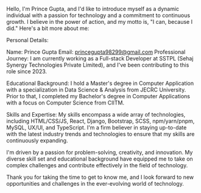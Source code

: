 Hello, I'm Prince Gupta, and I'd like to introduce myself as a dynamic individual with a passion for technology and a commitment to continuous growth. I believe in the power of action, and my motto is, "I can, because I did." Here's a bit more about me:

Personal Details:

Name: Prince Gupta
Email: princegupta98299@gmail.com
Professional Journey:
I am currently working as a Full-stack Developer at SSTPL (Sehaj Synergy Technologies Private Limited), and I've been contributing to this role since 2023.

Educational Background:
I hold a Master's degree in Computer Application with a specialization in Data Science & Analysis from JECRC University. Prior to that, I completed my Bachelor's degree in Computer Applications with a focus on Computer Science from CIITM.

Skills and Expertise:
My skills encompass a wide array of technologies, including HTML/CSS/JS, React, Django, Bootstrap, SCSS, npm/yarn/pnpm, MySQL, UX/UI, and TypeScript. I'm a firm believer in staying up-to-date with the latest industry trends and technologies to ensure that my skills are continuously expanding.

I'm driven by a passion for problem-solving, creativity, and innovation. My diverse skill set and educational background have equipped me to take on complex challenges and contribute effectively in the field of technology.

Thank you for taking the time to get to know me, and I look forward to new opportunities and challenges in the ever-evolving world of technology.
